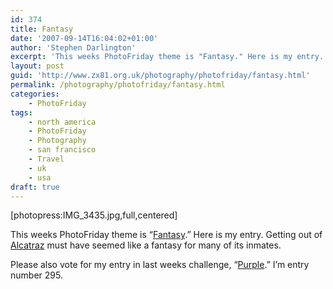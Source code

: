 ```yaml
---
id: 374
title: Fantasy
date: '2007-09-14T16:04:02+01:00'
author: 'Stephen Darlington'
excerpt: 'This weeks PhotoFriday theme is "Fantasy." Here is my entry.'
layout: post
guid: 'http://www.zx81.org.uk/photography/photofriday/fantasy.html'
permalink: /photography/photofriday/fantasy.html
categories:
    - PhotoFriday
tags:
    - north america
    - PhotoFriday
    - Photography
    - san francisco
    - Travel
    - uk
    - usa
draft: true
---
```


\[photopress:IMG\_3435.jpg,full,centered\]

This weeks PhotoFriday theme is “[Fantasy](http://www.photofriday.com/archives/challenge/000702.php "PhotoFriday: Fantasy").” Here is my entry. Getting out of [Alcatraz](/travel/alcatraz.html "My visit to Alcatraz") must have seemed like a fantasy for many of its inmates.

Please also vote for my entry in last weeks challenge, “[Purple](http://www.zx81.org.uk/photography/photofriday/purple.html "PhotoFriday: Purple").” I’m entry number 295.
